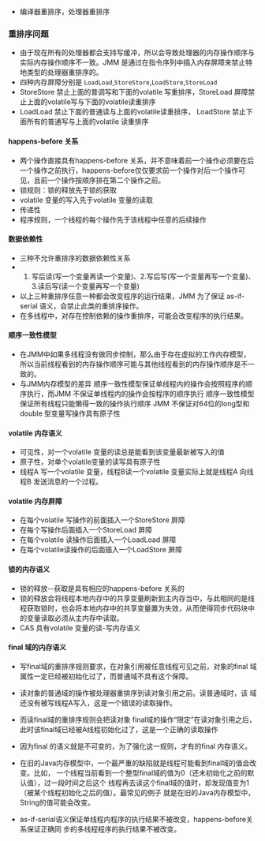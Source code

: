 * 编译器重排序，处理器重排序

### 重排序问题

* 由于现在所有的处理器都会支持写缓冲，所以会导致处理器的内存操作顺序与实际内存操作顺序不一致。JMM 是通过在指令序列中插入内存屏障来禁止特地类型的处理器重排序的。
* 四种内存屏障分别是 `LoadLoad`,`StoreStore`,`LoadStore`,`StoreLoad`
* StoreStore 禁止上面的普调写和下面的volatile 写重排序，StoreLoad 屏障禁止上面的volatile写与下面的volatile读重排序
* LoadLoad 禁止下面的普通读与上面的volatile读重排序， LoadStore 禁止下面所有的普通写与上面的volatile 读重排序

#### happens-before 关系

* 两个操作直接具有happens-before 关系，并不意味着前一个操作必须要在后一个操作之前执行，happens-before仅仅要求前一个操作对后一个操作可见，且前一个操作按顺序排在第二个操作之前。
* 锁规则：锁的释放先于锁的获取
* volatile 变量的写入先于volatile 变量的读取
* 传递性
* 程序规则，一个线程的每个操作先于该线程中任意的后续操作




#### 数据依赖性

* 三种不允许重排序的数据依赖性关系
* 1. 写后读(写一个变量再读一个变量)、2.写后写(写一个变量再写一个变量)、3.读后写(读一个变量再写一个变量)
* 以上三种重排序任意一种都会改变程序的运行结果，JMM 为了保证 as-if-serial 语义，会禁止此类的重排序操作。
* 在多线程中，对存在控制依赖的操作重排序，可能会改变程序的执行结果。

#### 顺序一致性模型

* 在JMM中如果多线程没有做同步控制，那么由于存在虚拟的工作内存模型，所以当前线程看到的内存操作顺序可能与其他线程看到的内存操作顺序是不一致的。
* 与JMM内存模型的差异
顺序一致性模型保证单线程内的操作会按照程序的顺序执行，而JMM 不保证单线程内的操作会按程序的顺序执行
顺序一致性模型保证所有线程只能懒得一致的操作执行顺序
JMM 不保证对64位的long型和double 型变量写操作具有原子性

#### volatile 内存语义
* 可见性，对一个volatile 变量的读总是能看到该变量最新被写入的值
* 原子性，对单个volatile变量的读写具有原子性
* 线程A 写一个volatile 变量，线程B读一个volatile 变量实际上就是线程A 向线程B 发送消息的一个过程。

#### volatile 内存屏障

* 在每个volatile 写操作的前面插入一个StoreStore 屏障
* 在每个写操作后面插入一个StoreLoad 屏障
* 在每个volatile 读操作后面插入一个LoadLoad 屏障
* 在每个volatile读操作的后面插入一个LoadStore 屏障


#### 锁的内存语义

* 锁的释放--获取是具有相应的happens-before 关系的
* 锁的释放会将线程本地内存中的共享变量刷新到主内存当中，与此相同的是线程获取锁时，也会将本地内存中的共享变量置为失效，从而使得同步代码块中的变量读取必须从主内存中读取。
* CAS 具有volatile 变量的读-写内存语义

#### final 域的内存语义

* 写final域的重排序规则要求，在对象引用被任意线程可见之前，对象的final 域属性一定已经被初始化过了，而普通域不具有这个保障。
* 读对象的普通域的操作被处理器重排序到读对象引用之前。读普通域时，该 域还没有被写线程A写入，这是一个错误的读取操作。
* 而读final域的重排序规则会把读对象 final域的操作“限定”在读对象引用之后，此时该final域已经被A线程初始化过了，这是一个正确的读取操作
* 因为final 的语义就是不可变的，为了强化这一规则，才有的final 内存语义。
* 在旧的Java内存模型中，一个最严重的缺陷就是线程可能看到final域的值会改变。比如， 一个线程当前看到一个整型final域的值为0（还未初始化之前的默认值），过一段时间之后这个 线程再去读这个final域的值时，却发现值变为1（被某个线程初始化之后的值）。最常见的例子 就是在旧的Java内存模型中，String的值可能会改变。


* as-if-serial语义保证单线程内程序的执行结果不被改变，happens-before关系保证正确同
步的多线程程序的执行结果不被改变。

